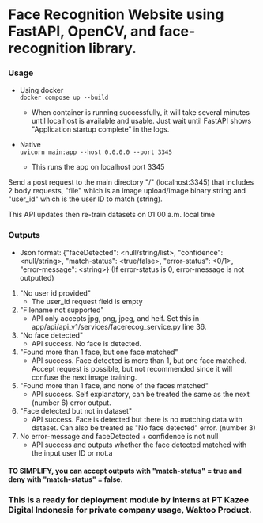 # Face Recognition Website using FastAPI, OpenCV, and face-recognition library.

### Usage
- Using docker <br>
`docker compose up --build`
    - When container is running successfully, it will take several minutes until localhost is available and usable. Just wait until FastAPI shows "Application startup complete" in the logs.

- Native <br>
`uvicorn main:app --host 0.0.0.0 --port 3345`
    - This runs the app on localhost port 3345

Send a post request to the main directory "/" (localhost:3345) that includes 2 body requests, "file" which is an image upload/image binary string and "user_id" which is the user ID to match (string).

This API updates then re-train datasets on 01:00 a.m. local time

### Outputs
- Json format: {"faceDetected": \<null/string/list\>, "confidence": \<null/string\>, "match-status": \<true/false\>, "error-status": \<0/1\>, "error-message": \<string\>} (If error-status is 0, error-message is not outputted)
1. "No user id provided"
    - The user_id request field is empty
2. "Filename not supported"
    - API only accepts jpg, png, jpeg, and heif. Set this in app/api/api_v1/services/facerecog_service.py line 36.
3. "No face detected"
    - API success. No face is detected.
4. "Found more than 1 face, but one face matched"
    - API success. Face detected is more than 1, but one face matched. Accept request is possible, but not recommended since it will confuse the next image training.
5. "Found more than 1 face, and none of the faces matched"
    - API success. Self explanatory, can be treated the same as the next (number 6) error output.
6. "Face detected but not in dataset"
    - API success. Face is detected but there is no matching data with dataset. Can also be treated as "No face detected" error. (number 3)
7. No error-message and faceDetected + confidence is not null
    - API success and outputs whether the face detected matched with the input user ID or not.a
#### TO SIMPLIFY, you can accept outputs with "match-status" = true and deny with "match-status" = false.

### This is a ready for deployment module by interns at PT Kazee Digital Indonesia for private company usage, Waktoo Product.
